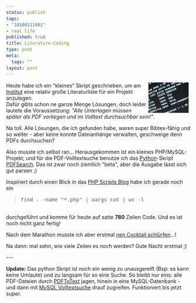 ```yaml
--- 
status: publish
tags: 
- "10100111001"
- real life
published: true
title: Literature-Coding
type: post
meta: 
  tags: ""
layout: post
---
```

<p><img width="110" height="83" border="0" hspace="5" align="right" src="/media/wp/nmap-klein.serendipityThumb.jpg" alt=""  />Heute habe ich ein &quot;kleines&quot; Skript geschrieben, um am <a target="_BLANK" href="http://www.z-a-r.de" title="http://www.z-a-r.de" onmouseover="window.status='http://www.z-a-r.de';return true;" onmouseout="window.status='';return true;">Institut</a> eine relativ große Literaturliste für ein Projekt anzulegen.<br />
Dafür gibts schon ne ganze Menge Lösungen, doch leider lautete die Voraussetzung: <i>&quot;Alle Unterlagen müssen später als PDF vorliegen und im Volltext durchsuchbar sein!&quot;</i>.</p>

<p>Na toll. Alle Lösungen, die ich gefunden habe, waren super Bibtex-fähig und so weiter - aber keine konnte Dateianhänge verwalten, geschweige denn PDFs durchsuchen?</p>

<p>Also musste ich selbst ran... Herausgekommen ist ein kleines PHP/MySQL-Projekt; und für die PDF-Volltextsuche benutze ich das <a target="_BLANK" href="http://www.python.org" title="http://www.python.org" onmouseover="window.status='http://www.python.org';return true;" onmouseout="window.status='';return true;">Python</a>-Skript <a target="_BLANK" href="http://pdfsearch.sf.net/" title="http://pdfsearch.sf.net/" onmouseover="window.status='http://pdfsearch.sf.net/';return true;" onmouseout="window.status='';return true;">PDFSearch</a>. Das ist zwar noch ziemlich &quot;beta&quot;, aber die Ausgabe lässt sich gut parsen ;)</p>

<p>Inspiriert durch einen Blick in das <a target="_BLANK" href="http://www.phpscripts.com/item/85" title="http://www.phpscripts.com/item/85" onmouseover="window.status='http://www.phpscripts.com/item/85';return true;" onmouseout="window.status='';return true;">PHP Scripts Blog</a> habe ich gerade noch ein <br />
<blockquote><tt>find . -name "*.php" | xargs cat | wc -l</tt></blockquote><br />
durchgeführt und komme für heute auf satte <b>780</b> Zeilen Code. Und es ist noch nicht ganz fertig!</p>

<p>Nach dem Marathon musste ich aber erstmal <a target="_BLANK" href="http://www.sufflog.de/archives/000055.html" title="http://www.sufflog.de/archives/000055.html" onmouseover="window.status='http://www.sufflog.de/archives/000055.html';return true;" onmouseout="window.status='';return true;">nen Cocktail schlürfen</a>...!</p>

<p>Na dann: mal sehn, wie viele Zeilen es noch werden? Gute Nacht erstmal ;)</p>

<p>---</p>

<p><b>Update:</b> Das python Skript ist noch ein wenig zu unausgereift (Bsp: es kann keine Umlaute) und zu langsam für so eine Suche. So bleibt nur eins: alle PDF-Dateien durch <a target="_BLANK" href="http://www.foolabs.com/xpdf/" title="http://www.foolabs.com/xpdf/" onmouseover="window.status='http://www.foolabs.com/xpdf/';return true;" onmouseout="window.status='';return true;">PDFToText</a> jagen, hinein in eine MySQL-Datenbank - und dann mit <a target="_BLANK" href="http://dev.mysql.com/doc/mysql/en/Fulltext_Boolean.html" title="http://dev.mysql.com/doc/mysql/en/Fulltext_Boolean.html" onmouseover="window.status='http://dev.mysql.com/doc/mysql/en/Fulltext_Boolean.html';return true;" onmouseout="window.status='';return true;">MySQL Volltextsuche</a> drauf zugreifen. Funktioniert bis jetzt super.</p>
